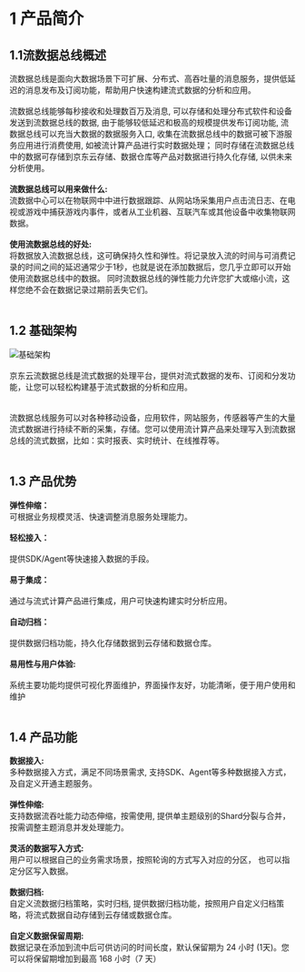 # 1 产品简介<br>
## 1.1流数据总线概述<br>
流数据总线是面向大数据场景下可扩展、分布式、高吞吐量的消息服务，提供低延迟的消息发布及订阅功能，帮助用户快速构建流式数据的分析和应用。<br>
<br>
流数据总线能够每秒接收和处理数百万及消息, 可以存储和处理分布式软件和设备发送到流数据总线的数据, 由于能够较低延迟和极高的规模提供发布订阅功能, 流数据总线可以充当大数据的数据服务入口, 收集在流数据总线中的数据可被下游服务应用进行消费使用, 如被流计算产品进行实时数据处理； 同时存储在流数据总线中的数据可存储到京东云存储、数据仓库等产品对数据进行持久化存储, 以供未来分析使用。<br>
<br>
**流数据总线可以用来做什么:**
<br>
流数据中心可以在物联网中中进行数据跟踪、从网站场采集用户点击流日志、在电视或游戏中捕获游戏内事件，或者从工业机器、互联汽车或其他设备中收集物联网数据。<br>
<br>
**使用流数据总线的好处:**<br>
将数据放入流数据总线，这可确保持久性和弹性。将记录放入流的时间与可消费记录的时间之间的延迟通常少于1秒，也就是说在添加数据后，您几乎立即可以开始使用流数据总线中的数据。 同时流数据总线的弹性能力允许您扩大或缩小流，这样您绝不会在数据记录过期前丢失它们。<br>
<br>
## 1.2 基础架构<br>
![基础架构](https://github.com/jdcloudcom/cn/blob/edit/image/DataBus/db-001.png?raw=true "基础架构")<br>
<br>
京东云流数据总线是流式数据的处理平台，提供对流式数据的发布、订阅和分发功能，让您可以轻松构建基于流式数据的分析和应用。<br>\
<br>
流数据总线服务可以对各种移动设备，应用软件，网站服务，传感器等产生的大量流式数据进行持续不断的采集，存储。您可以使用流计算产品来处理写入到流数据总线的流式数据，比如：实时报表、实时统计、在线推荐等。<br>
<br>
## 1.3 产品优势<br>
**弹性伸缩：**<br>
可根据业务规模灵活、快速调整消息服务处理能力。<br>
<br>
**轻松接入：**<br>
<br>
提供SDK/Agent等快速接入数据的手段。<br>
<br>
**易于集成：**<br>
<br>
通过与流式计算产品进行集成，用户可快速构建实时分析应用。<br>
<br>
**自动归档：**<br>
<br>
提供数据归档功能，持久化存储数据到云存储和数据仓库。<br>
<br>
**易用性与用户体验:**<br>
<br>
系统主要功能均提供可视化界面维护，界面操作友好，功能清晰，便于用户使用和维护<br>
<br>
## 1.4 产品功能<br>
**数据接入:**<br>
多种数据接入方式，满足不同场景需求, 支持SDK、Agent等多种数据接入方式，及自定义开通主题服务。<br>
<br>
**弹性伸缩:**<br>
支持数据流吞吐能力动态伸缩，按需使用, 提供单主题级别的Shard分裂与合并，按需调整主题消息并发处理能力。<br>
<br>
**灵活的数据写入方式:**<br>
用户可以根据自己的业务需求场景，按照轮询的方式写入对应的分区， 也可以指定分区写入数据。<br>
<br>
**数据归档:**<br>
自定义流数据归档策略，实时归档, 提供数据归档功能，按照用户自定义归档策略，将流式数据自动存储到云存储或数据仓库。<br>
<br>
**自定义数据保留周期:**<br>
数据记录在添加到流中后可供访问的时间长度，默认保留期为 24 小时 (1天)。您可以将保留期增加到最高 168 小时（7 天）<br>
<br>
